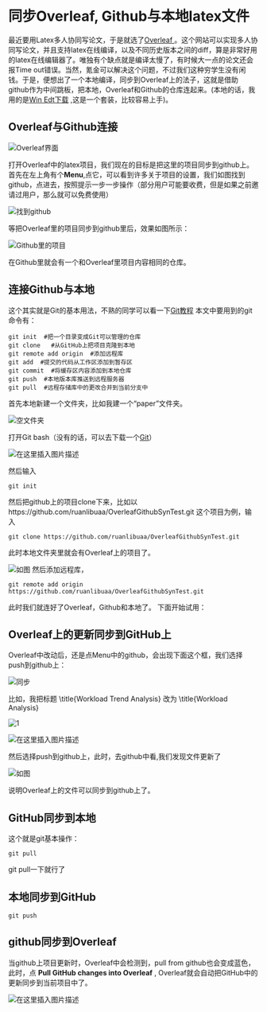 # 同步Overleaf, Github与本地latex文件

最近要用Latex多人协同写论文，于是就选了[Overleaf ](https://www.overleaf.com?r=d0e1bbd0&rm=d&rs=b)。这个网站可以实现多人协同写论文，并且支持latex在线编译，以及不同历史版本之间的diff，算是非常好用的latex在线编辑器了。唯独有个缺点就是编译太慢了，有时候大一点的论文还会报Time out错误。当然，氪金可以解决这个问题，不过我们这种穷学生没有闲钱。于是，便想出了一个本地编译，同步到Overleaf上的法子，这就是借助github作为中间跳板，把本地，Overleaf和Github的仓库连起来。(本地的话，我用的是[Win Edt下载](http://www.winedt.com/) ,这是一个套装，比较容易上手)。

## Overleaf与Github连接


![Overleaf界面](https://github.com/xurongxiang/Overleaf_to_GitHub/blob/master/fig/1.png)

打开Overleaf中的latex项目，我们现在的目标是把这里的项目同步到github上。
首先在左上角有个**Menu**,点它，可以看到许多关于项目的设置，我们如图找到github，点进去，按照提示一步一步操作（部分用户可能要收费，但是如果之前邀请过用户，那么就可以免费使用）


![找到github](https://github.com/xurongxiang/Overleaf_to_GitHub/blob/master/fig/2.png)


等把Overleaf里的项目同步到github里后，效果如图所示：



![Github里的项目](https://github.com/xurongxiang/Overleaf_to_GitHub/blob/master/fig/3.png)


在Github里就会有一个和Overleaf里项目内容相同的仓库。

## 连接Github与本地
这个其实就是Git的基本用法，不熟的同学可以看一下[Git教程](https://www.liaoxuefeng.com/wiki/0013739516305929606dd18361248578c67b8067c8c017b000/)
本文中要用到的git命令有：
```
git init  #把一个目录变成Git可以管理的仓库
git clone   #从GitHub上把项目克隆到本地
git remote add origin  #添加远程库
git add  #提交的代码从工作区添加到暂存区
git commit  #将缓存区内容添加到本地仓库
git push  #本地版本库推送到远程服务器
git pull  #远程存储库中的更改合并到当前分支中
```


首先本地新建一个文件夹，比如我建一个“paper”文件夹。


![空文件夹](https://github.com/xurongxiang/Overleaf_to_GitHub/blob/master/fig/4.png)


打开Git bash（没有的话，可以去下载一个[Git](https://www.git-scm.com/download/)）


![在这里插入图片描述](https://github.com/xurongxiang/Overleaf_to_GitHub/blob/master/fig/11.png)

然后输入
```
git init
```
然后把github上的项目clone下来，比如以https://github.com/ruanlibuaa/OverleafGithubSynTest.git
这个项目为例，输入
```
git clone https://github.com/ruanlibuaa/OverleafGithubSynTest.git
```
此时本地文件夹里就会有Overleaf上的项目了。


![如图](https://github.com/xurongxiang/Overleaf_to_GitHub/blob/master/fig/5.png)
 然后添加远程库，
```
git remote add origin https://github.com/ruanlibuaa/OverleafGithubSynTest.git
```

此时我们就连好了Overleaf，Github和本地了。
下面开始试用：
## Overleaf上的更新同步到GitHub上
Overleaf中改动后，还是点Menu中的github，会出现下面这个框，我们选择push到github上：

![同步](https://github.com/xurongxiang/Overleaf_to_GitHub/blob/master/fig/7.png)

比如，我把标题 \title{Workload Trend Analysis} 改为 \title{Workload Analysis}


![1](https://github.com/xurongxiang/Overleaf_to_GitHub/blob/master/fig/6.png)

![在这里插入图片描述](https://github.com/xurongxiang/Overleaf_to_GitHub/blob/master/fig/8.png)


然后选择push到github上，此时，去github中看,我们发现文件更新了


![如图](https://github.com/xurongxiang/Overleaf_to_GitHub/blob/master/fig/9.png)

说明Overleaf上的文件可以同步到github上了。

## GitHub同步到本地
这个就是git基本操作：
```
git pull
```
git pull一下就行了

## 本地同步到GitHub
```
git push
```
## github同步到Overleaf
当github上项目更新时，Overleaf中会检测到，pull from github也会变成蓝色，此时，点 **Pull GitHub changes into Overleaf** , Overleaf就会自动把GitHub中的更新同步到当前项目中了。

![在这里插入图片描述](https://github.com/xurongxiang/Overleaf_to_GitHub/blob/master/fig/10.png)


